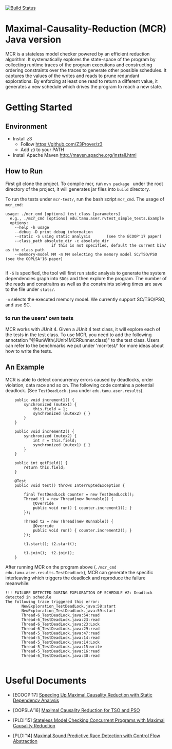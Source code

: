 [![Build Status](https://travis-ci.org/travis-ci/travis-web.svg?branch=master)](https://travis-ci.org/travis-ci/travis-web)

# Maximal-Causality-Reduction (MCR) Java version

MCR is a stateless model checker powered by an efficient reduction algorithm. It systematically explores the state-space of the program by collecting runtime traces of the program executions and constructing ordering constraints over the traces to generate other possible schedules. It captures the values of the writes and reads to prune redundant explorations. By enforcing at least one read to return a different value, it generates a new schedule which drives the program to reach a new state. 

# Getting Started

## Environment
* Install z3 
	* Follow https://github.com/Z3Prover/z3
	* Add `z3` to your PATH
* Install Apache Maven http://maven.apache.org/install.html


## How to Run
First git clone the project. To compile mcr, run `mvn package ` under the root directory of the project, it will generates jar files into `build` directory. 

To run the tests under `mcr-test/`, run the bash script `mcr_cmd`. 
The usage of `mcr_cmd`:

```
usage: ./mcr_cmd [options] test_class [parameters]
  e.g., ./mcr_cmd [options] edu.tamu.aser.rvtest_simple_tests.Example
  options:
  	--help -h usage
	--debug -D print debug information
	--static -S using static analysis       (see the ECOOP'17 paper)
	--class_path absolute_dir -c absolute_dir
					if this is not specified, default the current bin/ as the class path
	--memmory-model MM -m MM selecting the memory model SC/TSO/PSO  (see the OOPLSA'16 paper)
	
```

If `-S` is specified, the tool will first run static analysis to generate the system dependencies graph into `SDGs` and then explore the program. The number of the reads and constraitns as well as the constraints solving times are save to the file under `stats/`.

`-m` selects the executed memory model. We currently support SC/TSO/PSO, and use SC. 

### to run the users' own tests

MCR works with JUnit 4. Given a JUnit 4 test class, it will explore
each of the tests in the test class. To use MCR, you need to add the
following annotation "@RunWith(JUnit4MCRRunner.class)" to the
test class. Users can refer to the benchmarks we put under 'mcr-test/' 
for more ideas about how to write the tests.

## An Example

MCR is able to detect concurrency errors caused by deadlocks, order violation, data race and so on. The following code contains a potential deadlock.  (See `TestDeadLock.java` under `edu.tamu.aser.results`).


```
	public void increment1() {
        synchronized (mutex1) {
            this.field = 1;
            synchronized (mutex2) { }
        }
    }

    public void increment2() {
        synchronized (mutex2) {
            int r = this.field;
            synchronized (mutex1) { }
        }
    }

    public int getField() {
        return this.field;
    }

    @Test
    public void test() throws InterruptedException {

        final TestDeadLock counter = new TestDeadLock();
        Thread t1 = new Thread(new Runnable() {
            @Override
            public void run() { counter.increment1(); }
        });

        Thread t2 = new Thread(new Runnable() {
            @Override
            public void run() { counter.increment2(); }
        });

        t1.start(); t2.start();

        t1.join();  t2.join();
    }
```

After running MCR on the program above (`./mcr_cmd edu.tamu.aser.results.TestDeadLock`), MCR can generate the specific interleaving which triggers the deadlock and reproduce the failure meanwhile: 

```
!!! FAILURE DETECTED DURING EXPLORATION OF SCHEDULE #2: Deadlock detected in schedule
The following trace triggered this error:
       NewExploration_TestDeadLock.java:58:start
       NewExploration_TestDeadLock.java:59:start
       Thread-6_TestDeadLock.java:54:read
       Thread-6_TestDeadLock.java:23:read
       Thread-6_TestDeadLock.java:23:Lock
       Thread-6_TestDeadLock.java:29:read
       Thread-5_TestDeadLock.java:47:read
       Thread-5_TestDeadLock.java:14:read
       Thread-5_TestDeadLock.java:14:Lock
       Thread-5_TestDeadLock.java:15:write
       Thread-5_TestDeadLock.java:16:read
       Thread-6_TestDeadLock.java:30:read


```





# Useful Documents
* [ECOOP'17] [Speeding Up Maximal Causality Reduction with Static Dependency Analysis](https://huangshiyou.github.io/files/Huang-ECOOP-2017-16.pdf)

* [OOPSLA'16] [Maximal Causality Reduction for TSO and PSO](https://huangshiyou.github.io/files/mcr_relax-huang.pdf)

* [PLDI'15] [Stateless Model Checking Concurrent Programs with Maximal Causality Reduction](https://parasol.tamu.edu/~jeff/academic/mcr.pdf)

* [PLDI'14] [Maximal Sound Predictive Race Detection
with Control Flow Abstraction](http://fsl.cs.illinois.edu/FSL/papers/2014/huang-meredith-rosu-2014-pldi/huang-meredith-rosu-2014-pldi-public.pdf)


